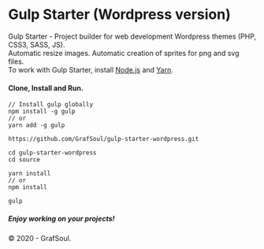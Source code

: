 # Gulp Starter (Wordpress version)

Gulp Starter - Project builder for web development Wordpress themes (PHP, CSS3, SASS, JS).  
Automatic resize images. Automatic creation of sprites for png and svg files.  
To work with Gulp Starter, install [Node.js] and [Yarn].

#### Clone, Install and Run.

```
// Install gulp globally
npm install -g gulp
// or
yarn add -g gulp

https://github.com/GrafSoul/gulp-starter-wordpress.git

cd gulp-starter-wordpress
cd source

yarn install
// or
npm install

gulp
```

##### Enjoy working on your projects!

© 2020 - GrafSoul.

[node.js]: https://nodejs.org/en/
[yarn]: https://yarnpkg.com/lang/en/
